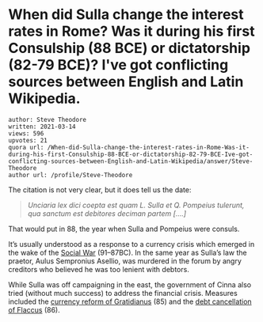 # When did Sulla change the interest rates in Rome? Was it during his first Consulship (88 BCE) or dictatorship (82-79 BCE)? I've got conflicting sources between English and Latin Wikipedia.

	author: Steve Theodore
	written: 2021-03-14
	views: 596
	upvotes: 21
	quora url: /When-did-Sulla-change-the-interest-rates-in-Rome-Was-it-during-his-first-Consulship-88-BCE-or-dictatorship-82-79-BCE-Ive-got-conflicting-sources-between-English-and-Latin-Wikipedia/answer/Steve-Theodore
	author url: /profile/Steve-Theodore


The citation is not very clear, but it does tell us the date:

> _Unciaria lex dici coepta est quam L. Sulla et Q. Pompeius tulerunt, qua sanctum est debitores deciman partem [….]_ 

That would put in 88, the year when Sulla and Pompeius were consuls.

It’s usually understood as a response to a currency crisis which emerged in the wake of the [Social War](https://en.wikipedia.org/wiki/Social_War_(91%E2%80%9387_BC)#:~:text=The%20Social%20War%20(from%20Latin,socii)%20of%20Rome%20for%20centuries.) (91–87BC). In the same year as Sulla’s law the praetor, Aulus Sempronius Asellio, was murdered in the forum by angry creditors who believed he was too lenient with debtors.

While Sulla was off campaigning in the east, the government of Cinna also tried (without much success) to address the financial crisis. Measures included the [currency reform of Gratidianus](https://en.wikipedia.org/wiki/Fourr%C3%A9e) (85) and the [debt cancellation of Flaccus](https://en.wikipedia.org/wiki/Lucius_Valerius_Flaccus_(consul_86_BC)) (86).

